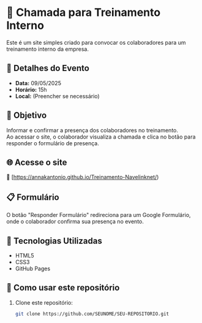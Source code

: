 # 📝 Chamada para Treinamento Interno

Este é um site simples criado para convocar os colaboradores para um treinamento interno da empresa.

## 📅 Detalhes do Evento

- **Data:** 09/05/2025
- **Horário:** 15h
- **Local:** (Preencher se necessário)

## 🎯 Objetivo

Informar e confirmar a presença dos colaboradores no treinamento.  
Ao acessar o site, o colaborador visualiza a chamada e clica no botão para responder o formulário de presença.

## 🌐 Acesse o site

🔗 [https://annakantonio.github.io/Treinamento-Navelinknet/)

## 📋 Formulário

O botão "Responder Formulário" redireciona para um Google Formulário, onde o colaborador confirma sua presença no evento.

## 🚀 Tecnologias Utilizadas

- HTML5
- CSS3
- GitHub Pages

## 📂 Como usar este repositório

1. Clone este repositório:
   ```bash
   git clone https://github.com/SEUNOME/SEU-REPOSITORIO.git
